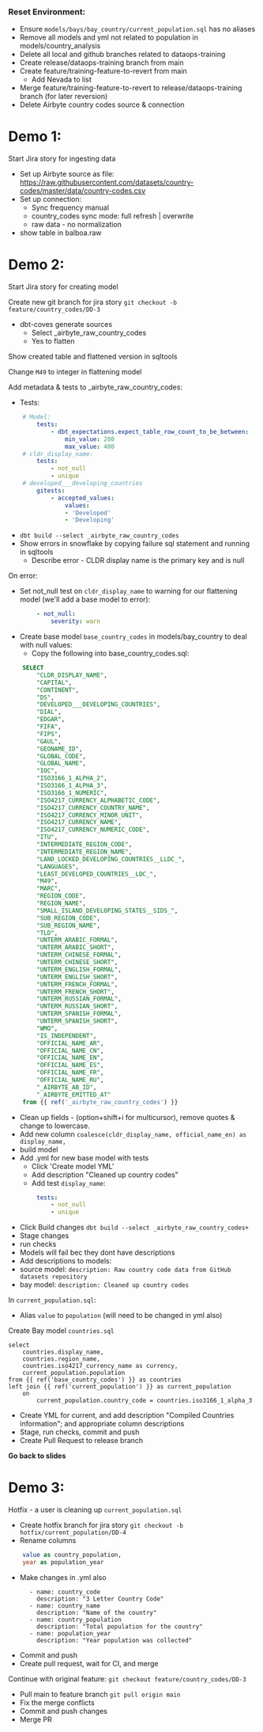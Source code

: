

### Reset Environment:
- Ensure `models/bays/bay_country/current_population.sql` has no aliases
- Remove all models and yml not related to population in models/country_analysis
- Delete all local and github branches related to dataops-training
- Create release/dataops-training branch from main
- Create feature/training-feature-to-revert from main
    - Add Nevada to list
- Merge feature/training-feature-to-revert to release/dataops-training branch (for later reversion)
- Delete Airbyte country codes source & connection


# Demo 1:

Start Jira story for ingesting data

- Set up Airbyte source as file:
https://raw.githubusercontent.com/datasets/country-codes/master/data/country-codes.csv
- Set up connection:
    - Sync frequency manual
    - country_codes sync mode: full refresh | overwrite
    - raw data - no normalization
- show table in balboa.raw

# Demo 2:

Start Jira story for creating model

Create new git branch for jira story `git checkout -b feature/country_codes/DD-3`

- dbt-coves generate sources
  - Select _airbyte_raw_country_codes
  - Yes to flatten

Show created table and flattened version in sqltools

Change `M49` to integer in flattening model

Add metadata & tests to _airbyte_raw_country_codes:

- Tests:
```yaml
    # Model:
        tests:
            - dbt_expectations.expect_table_row_count_to_be_between:
                min_value: 200
                max_value: 400
    # cldr_display_name:
        tests:
            - not_null
            - unique
    # developed___developing_countries
        gitests:
            - accepted_values:
                values:
                - 'Developed'
                - 'Developing'
```

- `dbt build --select _airbyte_raw_country_codes`
- Show errors in snowflake by copying failure sql statement and running in sqltools
    - Describe error - CLDR display name is the primary key and is null

On error:
- Set not_null test on `cldr_display_name` to warning for our flattening model (we'll add a base model to error):

```yaml
        - not_null:
            severity: warn
```
- Create base model `base_country_codes` in models/bay_country to deal with null values:
    - Copy the following into base_country_codes.sql:

````sql
    SELECT
        "CLDR_DISPLAY_NAME",
        "CAPITAL",
        "CONTINENT",
        "DS",
        "DEVELOPED___DEVELOPING_COUNTRIES",
        "DIAL",
        "EDGAR",
        "FIFA",
        "FIPS",
        "GAUL",
        "GEONAME_ID",
        "GLOBAL_CODE",
        "GLOBAL_NAME",
        "IOC",
        "ISO3166_1_ALPHA_2",
        "ISO3166_1_ALPHA_3",
        "ISO3166_1_NUMERIC",
        "ISO4217_CURRENCY_ALPHABETIC_CODE",
        "ISO4217_CURRENCY_COUNTRY_NAME",
        "ISO4217_CURRENCY_MINOR_UNIT",
        "ISO4217_CURRENCY_NAME",
        "ISO4217_CURRENCY_NUMERIC_CODE",
        "ITU",
        "INTERMEDIATE_REGION_CODE",
        "INTERMEDIATE_REGION_NAME",
        "LAND_LOCKED_DEVELOPING_COUNTRIES__LLDC_",
        "LANGUAGES",
        "LEAST_DEVELOPED_COUNTRIES__LDC_",
        "M49",
        "MARC",
        "REGION_CODE",
        "REGION_NAME",
        "SMALL_ISLAND_DEVELOPING_STATES__SIDS_",
        "SUB_REGION_CODE",
        "SUB_REGION_NAME",
        "TLD",
        "UNTERM_ARABIC_FORMAL",
        "UNTERM_ARABIC_SHORT",
        "UNTERM_CHINESE_FORMAL",
        "UNTERM_CHINESE_SHORT",
        "UNTERM_ENGLISH_FORMAL",
        "UNTERM_ENGLISH_SHORT",
        "UNTERM_FRENCH_FORMAL",
        "UNTERM_FRENCH_SHORT",
        "UNTERM_RUSSIAN_FORMAL",
        "UNTERM_RUSSIAN_SHORT",
        "UNTERM_SPANISH_FORMAL",
        "UNTERM_SPANISH_SHORT",
        "WMO",
        "IS_INDEPENDENT",
        "OFFICIAL_NAME_AR",
        "OFFICIAL_NAME_CN",
        "OFFICIAL_NAME_EN",
        "OFFICIAL_NAME_ES",
        "OFFICIAL_NAME_FR",
        "OFFICIAL_NAME_RU",
        "_AIRBYTE_AB_ID",
        "_AIRBYTE_EMITTED_AT"
    from {{ ref('_airbyte_raw_country_codes') }}
````


- Clean up fields - (option+shift+i for multicursor), remove quotes & change to lowercase.
- Add new column
    `coalesce(cldr_display_name, official_name_en) as display_name,`
- build model
- Add .yml for new base model with tests
    - Click 'Create model YML'
    - Add description "Cleaned up country codes"
    - Add test `display_name`:
```yaml
        tests:
            - not_null
            - unique
```
- Click Build changes
    `dbt build --select _airbyte_raw_country_codes+`
- Stage changes
- run checks
- Models will fail bec they dont have descriptions
- Add descriptions to models:
- source model:
`description: Raw country code data from GitHub datasets repository`
- bay model:
`description: Cleaned up country codes`

In `current_population.sql`:
- Alias `value` to `population` (will need to be changed in yml also)

Create Bay model `countries.sql`

```
select
    countries.display_name,
    countries.region_name,
    countries.iso4217_currency_name as currency,
    current_population.population
from {{ ref('base_country_codes') }} as countries
left join {{ ref('current_population') }} as current_population
    on
        current_population.country_code = countries.iso3166_1_alpha_3
```

- Create YML for current, and add description "Compiled Countries information"; and appropriate column descriptions
- Stage, run checks, commit and push
- Create Pull Request to release branch

**Go back to slides**


# Demo 3:

Hotfix - a user is cleaning up `current_population.sql`
- Create hotfix branch for jira story `git checkout -b hotfix/current_population/DD-4`
- Rename columns
```sql
    value as country_population,
    year as population_year
```
- Make changes in .yml also
```
      - name: country_code
        description: "3 Letter Country Code"
      - name: country_name
        description: "Name of the country"
      - name: country_population
        description: "Total population for the country"
      - name: population_year
        description: "Year population was collected"
```
- Commit and push
- Create pull request, wait for CI, and merge

Continue with original feature:
`git checkout feature/country_codes/DD-3`
- Pull main to feature branch
`git pull origin main`
- Fix the merge conflicts
- Commit and push changes
- Merge PR
